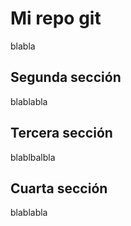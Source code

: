 # Mi repo git

blabla

## Segunda sección

blablabla

## Tercera sección

blablbalbla

## Cuarta sección

blablabla

